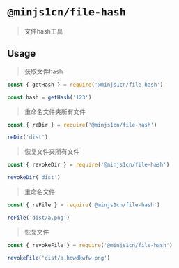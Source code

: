 # `@minjs1cn/file-hash`

> 文件hash工具

## Usage

> 获取文件hash

```ts
const { getHash } = require('@minjs1cn/file-hash')

const hash = getHash('123')
```

> 重命名文件夹所有文件

```ts
const { reDir } = require('@minjs1cn/file-hash')

reDir('dist')
```

>恢复文件夹所有文件

```ts
const { revokeDir } = require('@minjs1cn/file-hash')

revokeDir('dist')
```

> 重命名文件

```ts
const { reFile } = require('@minjs1cn/file-hash')

reFile('dist/a.png')
```

> 恢复文件

```ts
const { revokeFile } = require('@minjs1cn/file-hash')

revokeFile('dist/a.hdwdkwfw.png')
```
